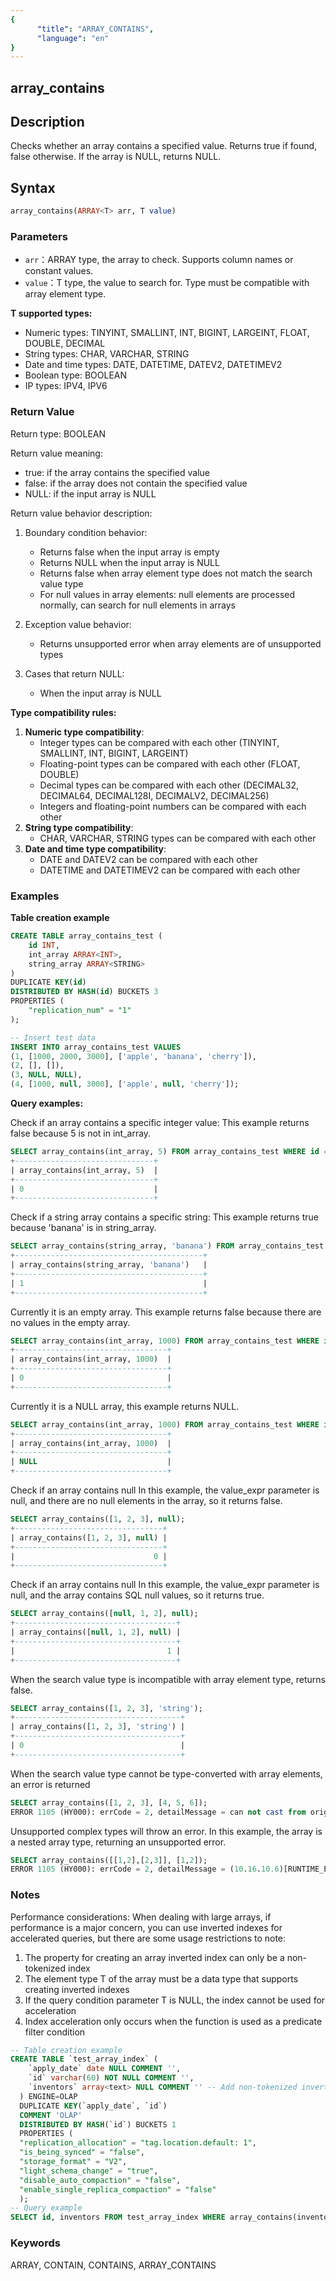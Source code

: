 ```yaml
---
{
      "title": "ARRAY_CONTAINS",
      "language": "en"
}
---
```


## array_contains

<version since="1.2.0">


</version>

## Description

Checks whether an array contains a specified value. Returns true if found, false otherwise. If the array is NULL, returns NULL.

## Syntax

```sql
array_contains(ARRAY<T> arr, T value)
```

### Parameters

- `arr`：ARRAY<T> type, the array to check. Supports column names or constant values.
- `value`：T type, the value to search for. Type must be compatible with array element type.

**T supported types:**
- Numeric types: TINYINT, SMALLINT, INT, BIGINT, LARGEINT, FLOAT, DOUBLE, DECIMAL
- String types: CHAR, VARCHAR, STRING
- Date and time types: DATE, DATETIME, DATEV2, DATETIMEV2
- Boolean type: BOOLEAN
- IP types: IPV4, IPV6

### Return Value

Return type: BOOLEAN

Return value meaning:
- true: if the array contains the specified value
- false: if the array does not contain the specified value
- NULL: if the input array is NULL

Return value behavior description:

1. Boundary condition behavior:
   - Returns false when the input array is empty
   - Returns NULL when the input array is NULL
   - Returns false when array element type does not match the search value type
   - For null values in array elements: null elements are processed normally, can search for null elements in arrays

2. Exception value behavior:
   - Returns unsupported error when array elements are of unsupported types

3. Cases that return NULL:
   - When the input array is NULL

**Type compatibility rules:**
1. **Numeric type compatibility**:
   - Integer types can be compared with each other (TINYINT, SMALLINT, INT, BIGINT, LARGEINT)
   - Floating-point types can be compared with each other (FLOAT, DOUBLE)
   - Decimal types can be compared with each other (DECIMAL32, DECIMAL64, DECIMAL128I, DECIMALV2, DECIMAL256)
   - Integers and floating-point numbers can be compared with each other
2. **String type compatibility**:
   - CHAR, VARCHAR, STRING types can be compared with each other
3. **Date and time type compatibility**:
   - DATE and DATEV2 can be compared with each other
   - DATETIME and DATETIMEV2 can be compared with each other

### Examples

**Table creation example**
```sql
CREATE TABLE array_contains_test (
    id INT,
    int_array ARRAY<INT>,
    string_array ARRAY<STRING>
)
DUPLICATE KEY(id)
DISTRIBUTED BY HASH(id) BUCKETS 3
PROPERTIES (
    "replication_num" = "1"
);

-- Insert test data
INSERT INTO array_contains_test VALUES
(1, [1000, 2000, 3000], ['apple', 'banana', 'cherry']),
(2, [], []),
(3, NULL, NULL),
(4, [1000, null, 3000], ['apple', null, 'cherry']);
```

**Query examples:**

Check if an array contains a specific integer value: This example returns false because 5 is not in int_array.
```sql
SELECT array_contains(int_array, 5) FROM array_contains_test WHERE id = 1;
+-------------------------------+
| array_contains(int_array, 5)  |
+-------------------------------+
| 0                             |
+-------------------------------+
```

Check if a string array contains a specific string: This example returns true because 'banana' is in string_array.
```sql
SELECT array_contains(string_array, 'banana') FROM array_contains_test WHERE id = 1;
+------------------------------------------+
| array_contains(string_array, 'banana')   |
+------------------------------------------+
| 1                                        |
+------------------------------------------+
```

Currently it is an empty array. This example returns false because there are no values in the empty array.
```sql
SELECT array_contains(int_array, 1000) FROM array_contains_test WHERE id = 2;
+----------------------------------+
| array_contains(int_array, 1000)  |
+----------------------------------+
| 0                                |
+----------------------------------+
```

Currently it is a NULL array, this example returns NULL.
```sql
SELECT array_contains(int_array, 1000) FROM array_contains_test WHERE id = 3;
+----------------------------------+
| array_contains(int_array, 1000)  |
+----------------------------------+
| NULL                             |
+----------------------------------+
```

Check if an array contains null
In this example, the value_expr parameter is null, and there are no null elements in the array, so it returns false.
```sql
SELECT array_contains([1, 2, 3], null);
+---------------------------------+
| array_contains([1, 2, 3], null) |
+---------------------------------+
|                               0 |
+---------------------------------+
```

Check if an array contains null
In this example, the value_expr parameter is null, and the array contains SQL null values, so it returns true.
```sql
SELECT array_contains([null, 1, 2], null);
+------------------------------------+
| array_contains([null, 1, 2], null) |
+------------------------------------+
|                                  1 |
+------------------------------------+
```

When the search value type is incompatible with array element type, returns false.
```sql
SELECT array_contains([1, 2, 3], 'string');
+-------------------------------------+
| array_contains([1, 2, 3], 'string') |
+-------------------------------------+
| 0                                   |
+-------------------------------------+
```

When the search value type cannot be type-converted with array elements, an error is returned
```sql
SELECT array_contains([1, 2, 3], [4, 5, 6]);
ERROR 1105 (HY000): errCode = 2, detailMessage = can not cast from origin type ARRAY<TINYINT> to target type=TINYINT
```

Unsupported complex types will throw an error. In this example, the array is a nested array type, returning an unsupported error.
```sql
SELECT array_contains([[1,2],[2,3]], [1,2]);
ERROR 1105 (HY000): errCode = 2, detailMessage = (10.16.10.6)[RUNTIME_ERROR]execute failed or unsupported types for function array_contains(Array(Nullable(Array(Nullable(TINYINT)))), Array(Nullable(TINYINT)))
```

### Notes

Performance considerations: When dealing with large arrays, if performance is a major concern, you can use inverted indexes for accelerated queries, but there are some usage restrictions to note:

1. The property for creating an array inverted index can only be a non-tokenized index
2. The element type T of the array must be a data type that supports creating inverted indexes
3. If the query condition parameter T is NULL, the index cannot be used for acceleration
4. Index acceleration only occurs when the function is used as a predicate filter condition

```sql
-- Table creation example
CREATE TABLE `test_array_index` (
    `apply_date` date NULL COMMENT '',
    `id` varchar(60) NOT NULL COMMENT '',
    `inventors` array<text> NULL COMMENT '' -- Add non-tokenized inverted index to array column when creating table
  ) ENGINE=OLAP
  DUPLICATE KEY(`apply_date`, `id`)
  COMMENT 'OLAP'
  DISTRIBUTED BY HASH(`id`) BUCKETS 1
  PROPERTIES (
  "replication_allocation" = "tag.location.default: 1",
  "is_being_synced" = "false",
  "storage_format" = "V2",
  "light_schema_change" = "true",
  "disable_auto_compaction" = "false",
  "enable_single_replica_compaction" = "false"
  );
-- Query example
SELECT id, inventors FROM test_array_index WHERE array_contains(inventors, 'x') ORDER BY id;
```

### Keywords

ARRAY, CONTAIN, CONTAINS, ARRAY_CONTAINS 